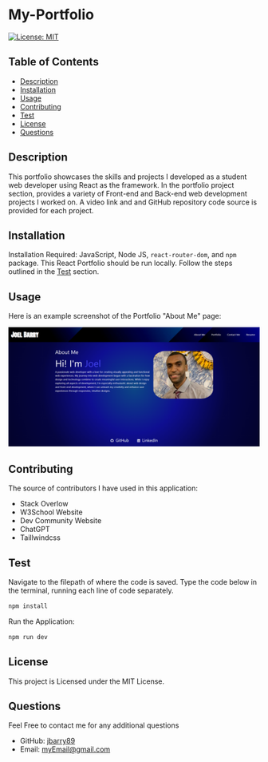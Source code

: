 # My-Portfolio

  [![License: MIT](https://img.shields.io/badge/License-MIT-yellow.svg)](https://opensource.org/licenses/MIT)
  
  ## Table of Contents
  
  * [Description](#description)
  * [Installation](#installation)
  * [Usage](#usage)
  * [Contributing](#contributing)
  * [Test](#test)
  * [License](#license)
  * [Questions](#questions)
  
  ## Description
  This portfolio showcases the skills and projects I developed as a student web developer using React as the framework. In the portfolio project section, provides a variety of Front-end and Back-end web development projects I worked on. A video link and and GitHub repository code source is provided for each project.

  ## Installation
  Installation Required:  JavaScript, Node JS,  `react-router-dom`, and `npm` package. This React Portfolio should be run locally. Follow the steps outlined in the [Test](#test) section.

  ## Usage 
  Here is an example screenshot of the Portfolio "About Me" page:

  ![Portfolio Screenshot](./public/assets/portfolio-screenshot.png)
  
  ## Contributing
  The source of contributors I have used in this application:
  * Stack Overlow
  * W3School Website
  * Dev Community Website
  * ChatGPT
  * Taillwindcss
  
  ## Test 
  Navigate to the filepath of where the code is saved. Type the code below in the terminal, running each line of code separately.

  ```bash
  npm install

  ```

  Run the Application: 

  ``` bash 
  npm run dev

  ``` 

  ## License
  This project is Licensed under the MIT License.
  
  ## Questions
  Feel Free to contact me for any additional questions
  * GitHub: [jbarry89](https://github.com/jbarry89/)
  * Email: myEmail@gmail.com 

